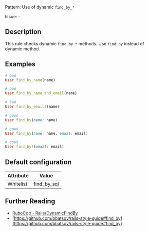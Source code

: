 Pattern: Use of dynamic `find_by_*`

Issue: -

## Description

This rule checks dynamic `find_by_*` methods. Use `find_by` instead of dynamic method.

## Examples

```ruby
# bad
User.find_by_name(name)

# bad
User.find_by_name_and_email(name)

# bad
User.find_by_email!(name)

# good
User.find_by(name: name)

# good
User.find_by(name: name, email: email)

# good
User.find_by!(email: email)
```

## Default configuration

Attribute | Value
--- | ---
Whitelist | find_by_sql

## Further Reading

* [RuboCop - Rails/DynamicFindBy](https://docs.rubocop.org/rubocop-rails/cops_rails.html#railsdynamicfindby)
* [https://github.com/bbatsov/rails-style-guide#find_by](https://github.com/bbatsov/rails-style-guide#find_by)
